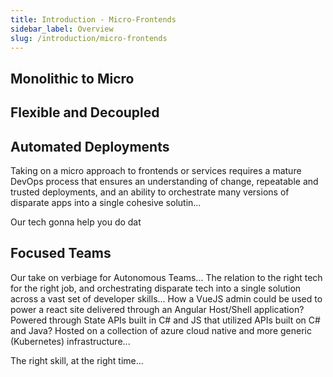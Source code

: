 ```yaml
---
title: Introduction - Micro-Frontends
sidebar_label: Overview
slug: /introduction/micro-frontends
---
```


## Monolithic to Micro

## Flexible and Decoupled

## Automated Deployments

Taking on a micro approach to frontends or services requires a mature DevOps process that ensures an understanding of change, repeatable and trusted deployments, and an ability to orchestrate many versions of disparate apps into a single cohesive solutin...

Our tech gonna help you do dat

## Focused Teams

Our take on verbiage for Autonomous Teams...  The relation to the right tech for the right job, and orchestrating disparate tech into a single solution across a vast set of developer skills... How a VueJS admin could be used to power a react site delivered through an Angular Host/Shell application?  Powered through State APIs built in C# and JS that utilized APIs built on C# and Java?  Hosted on a collection of azure cloud native and more generic (Kubernetes) infrastructure...

The right skill, at the right time...
